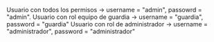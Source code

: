 Usuario con todos los permisos -> username = "admin", passowrd = "admin".
Usuario con rol equipo de guardia -> username = "guardia", password = "guardia"
Usuario con rol de administrador -> username = "administrador", password = "administrador"